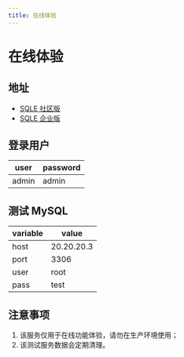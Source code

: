 ```yaml
---
title: 在线体验
---
```

# 在线体验
## 地址
* [SQLE 社区版](http://demo.sqle.actionsky.com/)
* [SQLE 企业版](http://demo.sqle.actionsky.com:8889/)

## 登录用户
|user|password|
|---|---|
|admin|admin|

## 测试 MySQL
|variable|value|
|---|---|
|host|20.20.20.3|
|port|3306|
|user|root|
|pass|test|

## 注意事项
1. 该服务仅用于在线功能体验，请勿在生产环境使用；
2. 该测试服务数据会定期清理。